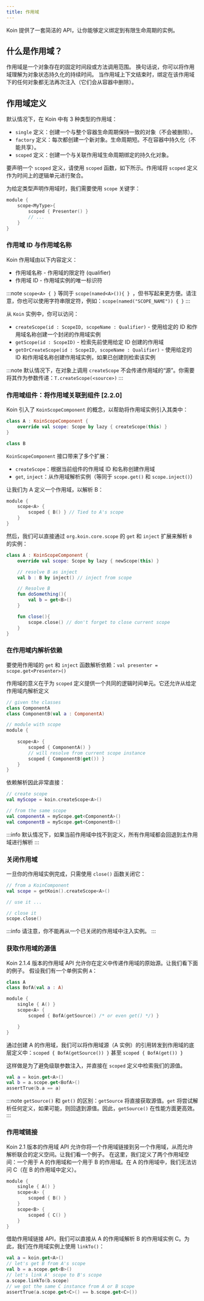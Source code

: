 ```yaml
---
title: 作用域
---
```


Koin 提供了一套简洁的 API，让你能够定义绑定到有限生命周期的实例。

## 什么是作用域？

作用域是一个对象存在的固定时间段或方法调用范围。
换句话说，你可以将作用域理解为对象状态持久化的持续时间。
当作用域上下文结束时，绑定在该作用域下的任何对象都无法再次注入（它们会从容器中删除）。

## 作用域定义

默认情况下，在 Koin 中有 3 种类型的作用域：

-   `single` 定义：创建一个与整个容器生命周期保持一致的对象（不会被删除）。
-   `factory` 定义：每次都创建一个新对象。生命周期短。不在容器中持久化（不能共享）。
-   `scoped` 定义：创建一个与关联作用域生命周期绑定的持久化对象。

要声明一个 `scoped` 定义，请使用 `scoped` 函数，如下所示。作用域将 `scoped` 定义作为时间上的逻辑单元进行聚合。

为给定类型声明作用域时，我们需要使用 `scope` 关键字：

```kotlin
module {
    scope<MyType>{
        scoped { Presenter() }
        // ...
    }
}
```

### 作用域 ID 与作用域名称

Koin 作用域由以下内容定义：

-   作用域名称 - 作用域的限定符 (qualifier)
-   作用域 ID - 作用域实例的唯一标识符

:::note
 `scope<A> { }` 等同于 `scope(named<A>()){ } `，但书写起来更方便。请注意，你也可以使用字符串限定符，例如：`scope(named("SCOPE_NAME")) { }`
:::

从 `Koin` 实例中，你可以访问：

-   `createScope(id : ScopeID, scopeName : Qualifier)` - 使用给定的 ID 和作用域名称创建一个封闭的作用域实例
-   `getScope(id : ScopeID)` - 检索先前使用给定 ID 创建的作用域
-   `getOrCreateScope(id : ScopeID, scopeName : Qualifier)` - 使用给定的 ID 和作用域名称创建作用域实例，如果已创建则检索该实例

:::note
默认情况下，在对象上调用 `createScope` 不会传递作用域的“源”。你需要将其作为参数传递：`T.createScope(<source>)`
:::

### 作用域组件：将作用域关联到组件 [2.2.0]

Koin 引入了 `KoinScopeComponent` 的概念，以帮助将作用域实例引入其类中：

```kotlin
class A : KoinScopeComponent {
    override val scope: Scope by lazy { createScope(this) }
}

class B
```

`KoinScopeComponent` 接口带来了多个扩展：
-   `createScope`：根据当前组件的作用域 ID 和名称创建作用域
-   `get`, `inject`：从作用域解析实例（等同于 `scope.get()` 和 `scope.inject()`）

让我们为 A 定义一个作用域，以解析 B：

```kotlin
module {
    scope<A> {
        scoped { B() } // Tied to A's scope
    }
}
```

然后，我们可以直接通过 `org.koin.core.scope` 的 `get` 和 `inject` 扩展来解析 `B` 的实例：

```kotlin
class A : KoinScopeComponent {
    override val scope: Scope by lazy { newScope(this) }

    // resolve B as inject
    val b : B by inject() // inject from scope

    // Resolve B
    fun doSomething(){
        val b = get<B>()
    }

    fun close(){
        scope.close() // don't forget to close current scope
    }
}
```

### 在作用域内解析依赖

要使用作用域的 `get` 和 `inject` 函数解析依赖：`val presenter = scope.get<Presenter>()`

作用域的意义在于为 `scoped` 定义提供一个共同的逻辑时间单元。它还允许从给定作用域内解析定义

```kotlin
// given the classes
class ComponentA
class ComponentB(val a : ComponentA)

// module with scope
module {
    
    scope<A> {
        scoped { ComponentA() }
        // will resolve from current scope instance
        scoped { ComponentB(get()) }
    }
}
```

依赖解析因此非常直接：

```kotlin
// create scope
val myScope = koin.createScope<A>()

// from the same scope
val componentA = myScope.get<ComponentA>()
val componentB = myScope.get<ComponentB>()
```

:::info
 默认情况下，如果当前作用域中找不到定义，所有作用域都会回退到主作用域进行解析
:::

### 关闭作用域

一旦你的作用域实例完成，只需使用 `close()` 函数关闭它：

```kotlin
// from a KoinComponent
val scope = getKoin().createScope<A>()

// use it ...

// close it
scope.close()
```

:::info
 请注意，你不能再从一个已关闭的作用域中注入实例。
:::

### 获取作用域的源值

Koin 2.1.4 版本的作用域 API 允许你在定义中传递作用域的原始源。让我们看下面的例子。
假设我们有一个单例实例 `A`：

```kotlin
class A
class BofA(val a : A)

module {
    single { A() }
    scope<A> {
        scoped { BofA(getSource() /* or even get() */) }

    }
}
```

通过创建 A 的作用域，我们可以将作用域源（A 实例）的引用转发到作用域的底层定义中：`scoped { BofA(getSource()) }` 甚至 `scoped { BofA(get()) }`

这样做是为了避免级联参数注入，并直接在 `scoped` 定义中检索我们的源值。

```kotlin
val a = koin.get<A>()
val b = a.scope.get<BofA>()
assertTrue(b.a == a)
```

:::note
 `getSource()` 和 `get()` 的区别：`getSource` 将直接获取源值。`get` 将尝试解析任何定义，如果可能，则回退到源值。因此，`getSource()` 在性能方面更高效。
:::

### 作用域链接

Koin 2.1 版本的作用域 API 允许你将一个作用域链接到另一个作用域，从而允许解析联合的定义空间。让我们看一个例子。
在这里，我们定义了两个作用域空间：一个用于 A 的作用域和一个用于 B 的作用域。在 A 的作用域中，我们无法访问 C（在 B 的作用域中定义）。

```kotlin
module {
    single { A() }
    scope<A> {
        scoped { B() }
    }
    scope<B> {
        scoped { C() }
    }
}
```

借助作用域链接 API，我们可以直接从 A 的作用域解析 B 的作用域实例 C。为此，我们在作用域实例上使用 `linkTo()`：

```kotlin
val a = koin.get<A>()
// let's get B from A's scope
val b = a.scope.get<B>()
// let's link A' scope to B's scope
a.scope.linkTo(b.scope)
// we got the same C instance from A or B scope
assertTrue(a.scope.get<C>() == b.scope.get<C>())
```